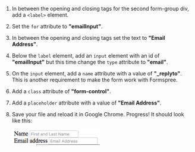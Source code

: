 1.  In between the opening and closing tags for the second form-group div, add a `<label>` element. 

1. Set the `for` attribute to **"emailInput"**. 

2. In between the opening and closing tags set the text to **"Email Address"**.
    
3. Below the `label` element, add an `input` element with an id of **"emailInput"** but this time change the `type` attribute to **"email"**.
    
4. On the `input` element, add a `name` attribute with a value of **"_replyto"**.  This is another requirement to make the form work with Formspree.
    
5. Add a `class` attribute of **"form-control"**.
    
6. Add a `placeholder` attribute with a value of **"Email Address"**.
    
8. Save your file and reload it in Google Chrome. Progress! It should look like this:

    ![](images/secondForm.png)